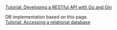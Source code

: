 [Tutorial: Developing a RESTful API with Go and Gin](https://go.dev/doc/tutorial/web-service-gin)  

DB implementation based on this page.  
[Tutorial: Accessing a relational database](https://go.dev/doc/tutorial/database-access)